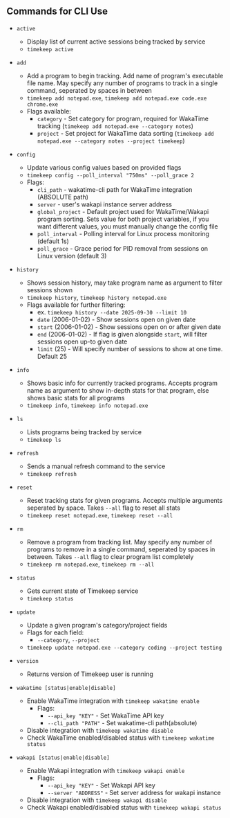 ## Commands for CLI Use

- `active`
    - Display list of current active sessions being tracked by service
    - `timekeep active`

- `add`
    - Add a program to begin tracking. Add name of program's executable file name. May specify any number of programs to track in a single command, seperated by spaces in between
    - `timekeep add notepad.exe`, `timekeep add notepad.exe code.exe chrome.exe`
    - Flags available:
        - `category` - Set category for program, required for WakaTime tracking (`timekeep add notepad.exe --category notes`)
        - `project` - Set project for WakaTime data sorting (`timekeep add notepad.exe --category notes --project timekeep`)

- `config`
    - Update various config values based on provided flags
    - `timekeep config --poll_interval "750ms" --poll_grace 2`
    - Flags:
        - `cli_path` - wakatime-cli path for WakaTime integration (ABSOLUTE path)
        - `server` - user's wakapi instance server address
        - `global_project` - Default project used for WakaTime/Wakapi program sorting. Sets value for both project variables, if you want different values, you must manually change the config file
        - `poll_interval` - Polling interval for Linux process monitoring (default 1s)
        - `poll_grace` - Grace period for PID removal from sessions on Linux version (default 3)

- `history`
    - Shows session history, may take program name as argument to filter sessions shown
    - `timekeep history`, `timekeep history notepad.exe`
    - Flags available for further filtering:
        - ex. `timekeep history --date 2025-09-30 --limit 10`
        - `date` (2006-01-02) - Show sessions open on given date
        - `start` (2006-01-02) - Show sessions open on or after given date
        - `end` (2006-01-02) - If flag is given alongside `start`, will filter sessions open up-to given date
        - `limit` (25) - Will specify number of sessions to show at one time. Default 25 
    
- `info`
    - Shows basic info for currently tracked programs. Accepts program name as argument to show in-depth stats for that program, else shows basic stats for all programs
    - `timekeep info`, `timekeep info notepad.exe`
    
- `ls`
    - Lists programs being tracked by service
    - `timekeep ls`

- `refresh`
    - Sends a manual refresh command to the service
    - `timekeep refresh`

- `reset`
    - Reset tracking stats for given programs. Accepts multiple arguments seperated by space. Takes `--all` flag to reset all stats
    - `timekeep reset notepad.exe`, `timekeep reset --all`

- `rm`
    - Remove a program from tracking list. May specify any number of programs to remove in a single command, seperated by spaces in between. Takes `--all` flag to clear program list completely
    - `timekeep rm notepad.exe`, `timekeep rm --all`

- `status`
    - Gets current state of Timekeep service
    - `timekeep status`

- `update`
    - Update a given program's category/project fields
    - Flags for each field:
        - `--category`, `--project`
    - `timekeep update notepad.exe --category coding --project testing`

- `version`
    - Returns version of Timekeep user is running

- `wakatime [status|enable|disable]`
    - Enable WakaTime integration with `timekeep wakatime enable`
        - Flags:
            - `--api_key "KEY"` - Set WakaTime API key
            - `--cli_path "PATH"` - Set wakatime-cli path(absolute)
    - Disable integration with `timekeep wakatime disable`
    - Check WakaTime enabled/disabled status with `timekeep wakatime status`

- `wakapi [status|enable|disable]`
    - Enable Wakapi integration with `timekeep wakapi enable`
        - Flags:
            - `--api_key "KEY"` - Set Wakapi API key
            - `--server "ADDRESS"` - Set server address for wakapi instance
    - Disable integration with `timekeep wakapi disable`
    - Check Wakapi enabled/disabled status with `timekeep wakapi status`